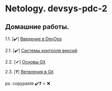 # Netology. devsys-pdc-2 
## Домашние работы. 

1.1. [✔️] [Введение в DevOps](1.1-intro/README.md)

2.1. [✔️] [Системы контроля версий](2.1-vcs/README.md)

2.2. [✔] [Основы Git](2.2-base/README.md)

2.3. [❓] [Ветвления в Git](2.3-branching/README.md)








ps. copypaste ✔️❓ ⭐ ❌
